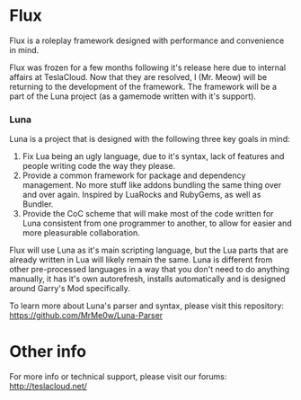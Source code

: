 # Flux
Flux is a roleplay framework designed with performance and convenience in mind.

Flux was frozen for a few months following it's release here due to internal affairs at TeslaCloud. Now that they are resolved, I (Mr. Meow) will be returning to the development of the framework. The framework will be a part of the Luna project (as a gamemode written with it's support).

### Luna
Luna is a project that is designed with the following three key goals in mind:
1. Fix Lua being an ugly language, due to it's syntax, lack of features and people writing code the way they please.
2. Provide a common framework for package and dependency management. No more stuff like addons bundling the same thing over and over again. Inspired by LuaRocks and RubyGems, as well as Bundler.
3. Provide the CoC scheme that will make most of the code written for Luna consistent from one programmer to another, to allow for easier and more pleasurable collaboration.

Flux will use Luna as it's main scripting language, but the Lua parts that are already written in Lua will likely remain the same. Luna is different from other pre-processed languages in a way that you don't need to do anything manually, it has it's own autorefresh, installs automatically and is designed around Garry's Mod specifically.

To learn more about Luna's parser and syntax, please visit this repository: https://github.com/MrMe0w/Luna-Parser


# Other info
For more info or technical support, please visit our forums: http://teslacloud.net/
